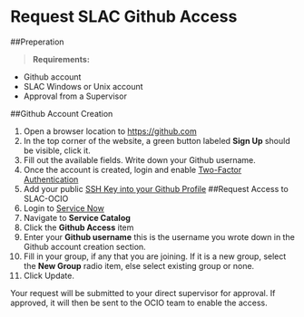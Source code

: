 Request SLAC Github Access
=================

##Preperation
>**Requirements:**
 - Github account
 - SLAC Windows or Unix account
 - Approval from a Supervisor

##Github Account Creation
1. Open a browser location to https://github.com
2. In the top corner of the website, a green button labeled **Sign Up** should be visible, click it.
3. Fill out the available fields. Write down your Github username.
4. Once the account is created, login and enable [Two-Factor Authentication](https://help.github.com/articles/about-two-factor-authentication/)
5. Add your public [SSH Key into your Github Profile](https://help.github.com/articles/adding-a-new-ssh-key-to-your-github-account/)
##Request Access to SLAC-OCIO
1. Login to [Service Now ](https://slacprod.service-now.com/navpage.do)
2. Navigate to **Service Catalog**
3. Click the **Github Access** item
4. Enter your **Github username** this is the username you wrote down in the Github account creation section.
5. Fill in your group, if any that you are joining. If it is a new group, select the **New Group** radio item, else select existing group or none.
6. Click Update.

Your request will be submitted to your direct supervisor for approval. If approved, it will then be sent to the OCIO team to enable the access.